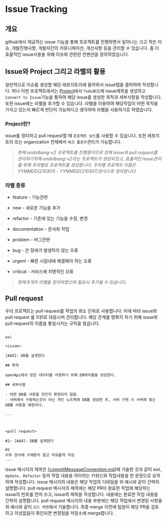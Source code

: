 


# Issue Tracking

  

## 개요

github에서 제공하는 issue 기능을 통해 프로젝트를 진행하면서 일어나는 크고 작은 이슈, 개발진행사항, 개발자간의 커뮤니케이션, 개선사항 등을 관리할 수 있습니다. 좀 더 효율적인 issue사용을 위해 이슈와 관련된 컨벤션을 정의하였습니다.

  

  

## Issue와 Project 그리고 라벨의 활용

일반적으로 이슈를 생성할 해당 레포지토리에 들어와서 issue탭을 클릭하여 작성합니다. 허나 이번 프로젝트에서는 [Project](https://github.com/orgs/telework-freaks/projects)에서 `Todo`보드에 issue제목을 생성하고 `Convert to Issue`기능을 통하여 해당 issue를 생성한 목적과 세부사항을 작성합니다. 또한 issue에는 라벨을 추가할 수 있습니다. 라벨을 이용하여 해당작업이 어떤 목적을 가지고 있는지 빠르게 판단이 가능하다고 생각하여 라벨을 사용하기로 하였습니다.

  

### Project란?

issue를 정리하고 pull request할 때 `프로젝트 보드`를 사용할 수 있습니다. 또한 레포지토리 또는 organization 전체에서 `워크 플로우`관리가 가능합니다.

  

> _현재 ondolbang-v2 프로젝트를 진행중이므로 전체 issue와 pull request를 관리하기위해 ondolbang-v2라는 프로젝트가 생성되있고, 효율적인 issue관리를 위해 주차별로 프로젝트를 생성합니다. 주차별 프로젝트 이름은 YYMMDD(210301) - YYMMDD(210307)양식으로 정의합니다._

  

### 라벨 종류

-  feature - 기능관련

-  new - 새로운 기능을 추가

-  refactor - 기존에 있는 기능을 수정, 변경

-  documentation - 문서화 작업

- problem - 버그관련

-  bug - 큰 장애가 발생하지 않는 오류

-  urgent - 빠른 시일내에 해결해야 하는 오류

-  critical - 서비스에 치명적인 오류

> _현재 8개의 라벨을 정의하였으며 필요시 추가될 수 있습니다._

  

  

## Pull request

우리 프로젝트는 pull request를 작업의 최소 단위로 사용합니다. 이에 따라 issue와 pull request 를 1대1로 대응시켜 관리합니다. 해당 관계를 명확히 하기 위해 issue와 pull request의 이름을 통일시키는 규칙을 뒀습니다.

  

```

ex)

<issue>

[Add]: DB를 설계한다

## 목적

openApi에서 받은 데이터를 저장하기 위해 DB테이블을 생성한다.

## 세부사항

- 어떤 DB를 사용할 것인지 확정되지 않음.
- 서버에서 구동하는것이 아닌 개인 노트북에 DB를 생성한 후, 서버 구현 시 서버에 맞는 DB를 사용할 예정이다.

...

  

<pull request>

#2: [Add]: DB를 설계한다

#2
이후 양식에 구애받지 않고 자유롭게 작성
...

```

  

issue 메시지의 제목은 [[commitMessageConvention.md]](https://github.com/telework-freaks/ondolbang-v2-technote/blob/main/commitMessageConvention.md)에 기술한 것과 같이 `Add, Update, Refactor` 등의 작업 내용을 의미하는 키워드와 작업내용을 한 문장으로 요약하여 작성합니다. issue 메시지의 내용은 해당 작업의 디테일을 위 예시와 같이 간략히 설명합니다. pull request 메시지의 제목에는 해당 PR이 완료한 작업에 해당하는 issue의 번호를 먼저 쓰고, issue의 제목을 작성합니다. 내용에는 완료한 작업 내용을 간략히 설명합니다. pull request 메시지의 내용 부분에는 해당 작업에서 변경된 사항을 위 예시와 같이 `코드 측면`에서 기술합니다. 최종 merge 이전에 팀원이 해당 PR을 검토하고 이상없음이 확인되면 변경점을 저장소에 merge합니다.

